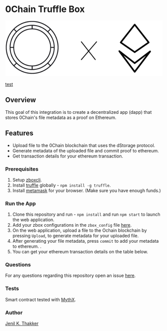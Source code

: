 # 0Chain Truffle Box

<p align="center">
  <img src="https://github.com/0chain/ethereum/blob/master/src/images/0chain-readme.png">
</p>

[test](https://github.com/0chain/ethereum/blob/master/src/images/0chain-readme.png)

## Overview
This goal of this integration is to create a decentralized app (dapp) that stores 0Chain's file metadata as a proof on Ethereum. 

## Features

- Upload file to the 0Chain blockchain that uses the dStorage protocol. 
- Generate metadata of the uploaded file and commit proof to ethereum.
- Get transaction details for your ethereum transaction. 

### Prerequisites
1. Setup [zboxcli](https://github.com/0chain/zboxcli).
2. Install [truffle](https://www.npmjs.com/package/truffle) globally - `npm install -g truffle`.
3. Install [metamask](https://www.metamask.io) for your browser. (Make sure you have enough funds.)

### Run the App
1. Clone this repository and run  - `npm install` and run `npm start` to launch the web application.
2. Add your zbox configurations in the `zbox_config` file [here](https://github.com/0chain/ethereum/blob/master/src/zbox/zbox_config.json).
3. On the web application, upload a file to the Ochain blockchain by pressing `Upload`, to generate metadata for your uploaded file.
4. After generating your file metadata, press `commit` to add your metadata to ethereum. .
6. You can get your ethereum transaction details on the table below. 

### Questions
For any questions regarding this repository open an issue [here](https://github.com/0chain/ethereum/issues).

### Tests
Smart contract tested with [MythX](https://mythx.io/).

### Author
[Jenil K. Thakker](http://github.com/jenil04)

